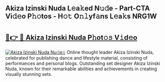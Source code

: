 ## Akiza Izinski Nuda L𝚎a𝚔ed N𝚞𝚍e - Part-CTA Vi𝚍𝚎o P𝚑𝚘tos - H𝚘𝚝 O𝚗𝚕yf𝚊ns L𝚎a𝚔s NRG1W

# <h2><a href="http://kf328qh.oniu.top/?m=Akiza+Izinski+Nuda">🔗👉 🔴 Akiza Izinski Nuda P𝚑ot𝚘𝚜 V𝚒d𝚎o</a></h2>

[![Akiza Izinski Nuda Nu𝚍e𝚜](https://i.imgur.com/0qMVB7G.gif)](http://kf328qh.oniu.top/?m=Akiza+Izinski+Nuda)
Online thought leader Akiza Izinski Nuda, celebrated for publishing dance and lifestyle material, consisting of performances and personal blogs. Outstanding set designer Akiza Izinski Nuda, known for their remarkable abilities and achievements in creating visually stunning sets.  
